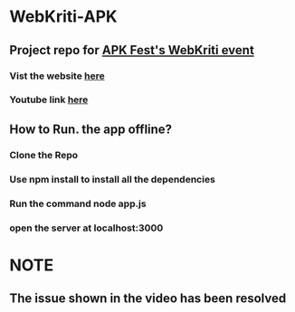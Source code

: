 # WebKriti-APK
## Project repo for [APK Fest's WebKriti event](https://docs.google.com/document/d/1ZHg1ZQEUsgYoiVNgk4NHFv9-ms-4_1JT64mLFz4QkAM/edit?usp=sharing)
### Vist the website [here](https://pacific-ravine-40814.herokuapp.com/)

### Youtube link [here](https://youtu.be/c6rUpr1zs8M)

## How to Run. the app offline?
### Clone the Repo
### Use npm install to install all the dependencies
### Run the command node app.js
### open the server at localhost:3000


# NOTE 
## The issue shown in the video has been resolved
